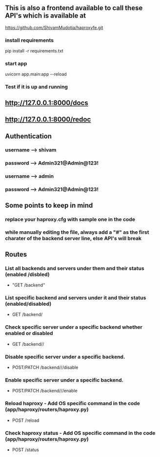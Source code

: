 
## This is also a frontend available to call these API's which is available at 

https://github.com/ShivamMudotia/haproxyfe.git

### install requirements
pip install -r requirements.txt

### start app
uvicorn app.main:app --reload

### Test if it is up and running

## http://127.0.0.1:8000/docs

## http://127.0.0.1:8000/redoc


## Authentication

### username  -->  shivam
### password  -->  Admin321@Admin@123!

### username  -->  admin
### password  -->  Admin321@Admin@123!

## Some points to keep in mind
### replace your haproxy.cfg with sample one in the code
### while manually editing the file, always add a "#" as the first charater of the backend server line, else API's will break


## Routes

### List all backends and servers under them and their status (enabled /disbled)
- "GET /backend"
### List specific backend and servers under it and their status (enabled/disabled)
- GET /backend/<backend> 
### Check specific server under a specific backend whether enabled or disabled 
- GET /backend/<backend>/<server> 
### Disable specific server under a specific backend.
- POST/PATCH /backend/<backend>/<server>/disable
### Enable specific server under a specific backend.
- POST/PATCH /backend/<backend>/<server>/enable

### Reload haproxy - Add OS specific command in the code (app/haproxy/routers/haproxy.py)
- POST /reload
### Check haproxy status - Add OS specific command in the code (app/haproxy/routers/haproxy.py)
- POST /status







